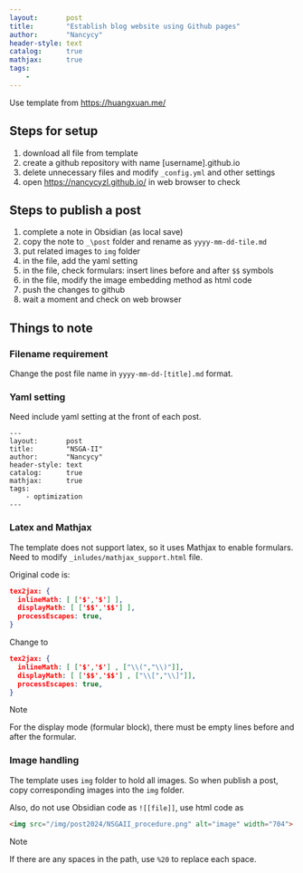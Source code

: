 ```yaml
---
layout:       post
title:        "Establish blog website using Github pages"
author:       "Nancycy"
header-style: text
catalog:      true
mathjax:      true
tags:
    - 
---
```


Use template from https://huangxuan.me/

## Steps for setup

1. download all file from template
2. create a github repository with name [username].github.io
3. delete unnecessary files and modify `_config.yml` and other settings
4. open https://nancycyzl.github.io/ in web browser to check

## Steps to publish a post

1. complete a note in Obsidian (as local save)
2. copy the note to `_\post` folder and rename as `yyyy-mm-dd-tile.md`
3. put related images to `img` folder
4. in the file, add the yaml setting
5. in the file, check formulars: insert lines before and after `$$` symbols
6. in the file, modify the image embedding method as html code
7. push the changes to github
8. wait a moment and check on web browser

## Things to note

### Filename requirement

Change the post file name in `yyyy-mm-dd-[title].md` format.

### Yaml setting

Need include yaml setting at the front of each post.
```
---  
layout:       post  
title:        "NSGA-II"  
author:       "Nancycy"  
header-style: text  
catalog:      true  
mathjax:      true  
tags:  
    - optimization  
---
```

### Latex and Mathjax

The template does not support latex, so it uses Mathjax to enable formulars. Need to modify `_inludes/mathjax_support.html` file.

Original code is:
```json
tex2jax: {  
  inlineMath: [ ['$','$'] ],  
  displayMath: [ ['$$','$$'] ],  
  processEscapes: true,  
}
```
Change to
```json
tex2jax: {  
  inlineMath: [ ['$','$'] , ["\\(","\\)"]],  
  displayMath: [ ['$$','$$'] , ["\\[","\\]"]],  
  processEscapes: true,  
}
```

> [!NOTE]
> For the display mode (formular block), there must be empty lines before and after the formular.

### Image handling

The template uses `img` folder to hold all images. So when publish a post, copy corresponding images into the `img` folder.

Also, do not use Obsidian code as `![[file]]`, use html code as 
```html
<img src="/img/post2024/NSGAII_procedure.png" alt="image" width="704">
```

> [!NOTE]
> If there are any spaces in the path, use `%20` to replace each space.


